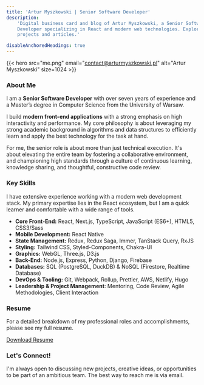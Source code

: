 ```yaml
---
title: 'Artur Myszkowski | Senior Software Developer'
description:
    'Digital business card and blog of Artur Myszkowski, a Senior Software
    Developer specializing in React and modern web technologies. Explore my
    projects and articles.'

disableAnchoredHeadings: true
---
```


{{< hero src="me.png" email="contact@arturmyszkowski.pl" alt="Artur Myszkowski" size=1024 >}}

### About Me

I am a **Senior Software Developer** with over seven years of experience and a
Master’s degree in Computer Science from the University of Warsaw.

I build **modern front-end applications** with a strong emphasis on high
interactivity and performance. My core philosophy is about leveraging my strong
academic background in algorithms and data structures to efficiently learn and
apply the best technology for the task at hand.

For me, the senior role is about more than just technical execution. It's about
elevating the entire team by fostering a collaborative environment, and
championing high standards through a culture of continuous learning, knowledge
sharing, and thoughtful, constructive code review.

### Key Skills

I have extensive experience working with a modern web development stack. My
primary expertise lies in the React ecosystem, but I am a quick learner and
comfortable with a wide range of tools.

- **Core Front-End:** React, Next.js, TypeScript, JavaScript (ES6+), HTML5,
  CSS3/Sass
- **Mobile Development:** React Native
- **State Management:** Redux, Redux Saga, Immer, TanStack Query, RxJS
- **Styling:** Tailwind CSS, Styled-Components, Chakra-UI
- **Graphics:** WebGL, Three.js, D3.js
- **Back-End:** Node.js, Express, Python, Django, Firebase
- **Databases:** SQL (PostgreSQL, DuckDB) & NoSQL (Firestore, Realtime Database)
- **DevOps & Tooling:** Git, Webpack, Rollup, Prettier, AWS, Netlify, Hugo
- **Leadership & Project Management**: Mentoring, Code Review, Agile
  Methodologies, Client Interaction

### Resume

For a detailed breakdown of my professional roles and accomplishments, please
see my full resume.

<a  href="/files/Artur_Myszkowski_Resume_2025_v4.pdf" class="hero-link" target="_blank" rel="noopener noreferrer">
  Download Resume
</a>

### Let's Connect!

I'm always open to discussing new projects, creative ideas, or opportunities to
be part of an ambitious team. The best way to reach me is via email.

<a class="hero-link" target="_blank" rel="noopener noreferrer" title="Email"></a>
